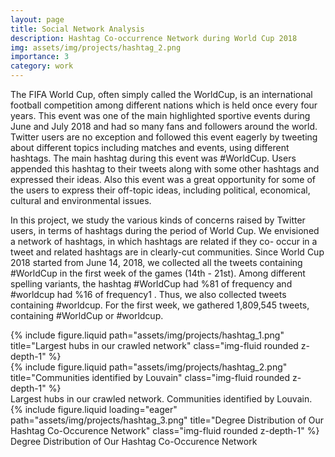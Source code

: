```yaml
---
layout: page
title: Social Network Analysis
description: Hashtag Co-occurrence Network during World Cup 2018
img: assets/img/projects/hashtag_2.png
importance: 3
category: work
---
```


The FIFA World Cup, often simply called the WorldCup, is an international football competition among different nations which is held once every four years. This event was one of the main highlighted sportive events during June and July 2018 and had so many fans and followers around the world. Twitter users are no exception and followed this event eagerly by tweeting about different topics including matches and events, using different hashtags. The main hashtag during this event was #WorldCup. Users appended this hashtag to their tweets along with some other hashtags and expressed their ideas. Also this event was a great opportunity for some of the users to express their off-topic ideas, including political, economical, cultural and environmental issues.


In this project, we study the various kinds of concerns raised by Twitter users, in terms of hashtags during the period of World Cup. We envisioned a network of hashtags, in which hashtags are related if they co- occur in a tweet and related hashtags are in clearly-cut communities. Since World Cup 2018 started from June 14, 2018, we collected all the tweets containing #WorldCup in the first week of the games (14th - 21st). Among different spelling variants, the hashtag #WorldCup had %81 of frequency and #worldcup had %16 of frequency1 . Thus, we also collected tweets containing #worldcup. For the first week, we gathered 1,809,545 tweets, containing #WorldCup or #worldcup.

<div class="row justify-content-sm-center">
    <div class="col-sm mt-3 mt-md-0">
        {% include figure.liquid path="assets/img/projects/hashtag_1.png" title="Largest hubs in our crawled network" class="img-fluid rounded z-depth-1" %}
    </div>
    <div class="col-sm mt-3 mt-md-0">
        {% include figure.liquid path="assets/img/projects/hashtag_2.png" title="Communities identified by Louvain" class="img-fluid rounded z-depth-1" %}
    </div>
</div>
<div class="caption">
    Largest hubs in our crawled network. Communities identified by Louvain.
</div>


<div class="row justify-content-sm-center">
    <div class="col-sm-4 mt-3 mt-md-0">
        {% include figure.liquid loading="eager" path="assets/img/projects/hashtag_3.png" title="Degree Distribution of Our Hashtag Co-Occurence Network" class="img-fluid rounded z-depth-1" %}
    </div>
</div>
<div class="caption">
    Degree Distribution of Our Hashtag Co-Occurence Network
</div>
